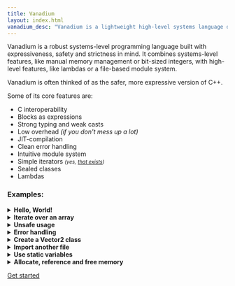 ```yaml
---
title: Vanadium
layout: index.html
vanadium_desc: "Vanadium is a lightweight high-level systems language designed for clarity, safety, and reliability."
---
```

<!--Vanadium is a robust programming language built with expressiveness and safety in mind. It blends low-level paradigms like manual memory management and bit-sized integers with high-level features, backed by a powerful unsafe system for when full control is needed.-->
<!---->
<!--Vanadium gives you what you expect from C++ — and then some:-->
<!---->
<!--- Interfaces-->
<!--- `defer` and memory management helpers-->
<!--- Cleaner lambdas-->
<!--- Simpler iteration-->
<!--- Safer (but optional) casting-->
<!--- Sealed classes-->
<!--- A real module system-->
<!--- Compile-time values-->
<!--- Clean error handling (`try`, `guard`, etc.)-->
<!--- Implicit type inference (without auto)-->
<!---->
<!--All this is packed in a language that prioritizes explicitness, transparency, and power, with a cleaner syntax and better tooling in mind.-->
<!---->
<!--Vanadium is fully open-source and non-profit. It is currently being developed in C++.-->

Vanadium is a robust systems-level programming language built with expressiveness, safety and strictness in mind. It combines systems-level features, like manual memory management or bit-sized integers, with high-level features, like lambdas or a file-based module system. 

Vanadium is often thinked of as the safer, more expressive version of C++.

Some of its core features are:
- C interoperability
- Blocks as expressions
- Strong typing and weak casts
- Low overhead *(if you don't mess up a lot)*
- JIT-compilation
- Clean error handling
- Intuitive module system
- Simple iterators <small>*(yes, [that exists](https://preview.redd.it/just-do-for-loops-why-do-you-gotta-complicate-things-so-much-v0-ha3h3fd7a4ue1.png?width=640&crop=smart&auto=webp&s=64d0a896b143714a2db035a598a232462707238b))*</small>
- Sealed classes
- Lambdas

### Examples:

<details> 
<summary><strong>Hello, World!</strong></summary>

```vanadium
from "std/IO" include println;

static func main() {
    println("Hello, World!");
}
```

</details>

<details> 
<summary><strong>Iterate over an array</strong></summary>

```vanadium
from "std/IO" include println;

static func main() {
    let names = ["Jhon", "Tom", "Angela", "Luca"];
    for name in names {
        println("Hello, " + name + "!");
    }
}
```

</details>

<details> 
<summary><strong>Unsafe usage</strong></summary>

```vanadium
static func main() {
    let long_int: long = 0xFFFFF;

    @@ Unsafe narrowing cast
    let long_as_short: short = unsafe { long_int as short };

    unsafe {
        let to_float: float = long_int as float;
        discard long_to_short(long_int);
    };

    @* Compile error
    discard long_to_short(long_int); 
    *@
}

unsafe func long_to_short(n: long): short {
    return n as short;
}
```

</details>

<details> 
<summary><strong>Error handling</strong></summary>

```vanadium
from "std/IO" include println;
from "std/err" include Exception;

func div(a: int, b: int): !int {
    return a / b unless b == 0 ifso throw new Exception("Can't divide by zero");
}

static func main() {
    let result = try div(5, 0) catch {|err|
        println("Error: " + err);
        return;
    };
    println("Result: " + result);
}
```
</details>

<details> 
<summary><strong>Create a Vector2 class</strong></summary>

```vanadium
class Vector2 {
    public x: float,
    public y: float,

    static func new(self: &Vector2, x: float, y: float) {
        self.x = x;
        self.y = y;
    }
}

static func main() {
    let my_vec = new Vector2(0.6, 4.7);
}
```

</details>

<details> 
<summary><strong>Import another file</strong></summary>

File `math.vn`:

```vanadium
export static func add(a: int, b: int): int {
    a + b
}

export static func sub(a: int, b: int): int {
    a - b
}
```


File `main.vn`:

```vanadium
from "std/IO" include println;
include "math";
from "math" include sub;

static func main() {
    println(math.add(5, 5));
    println(sub(6, 3));
}
```

</details>

<details> 
<summary><strong>Use static variables</strong></summary>

File `config.vn`:

```vanadium
struct Config {
    public secrets: {string}string = {};
}

export static conf = new Config;
```

File `secrets.vn`:

```vanadium
include "config";

export static func init_secrets() {
    config.conf.secrets["PASSW"] = "passivationisthebest123";
}
```

File `main.vn`:

```vanadium
from "std/IO" include println;
include "config";
include "secrets";

static func main() {
    secrets.init_secrets();
    println(config.conf.secrets);
}
```

</details>

<details>
<summary><strong>Allocate, reference and free memory</strong></summary>

```vanadium
static func main() {
    @@ Manually allocated array
    let arr = new [4]ulong;
    assert(arr[2] == 0);
    arr[2] = 0xFFFFF;
    defer delete arr;

    let num = 7;
    let ptr = &amp;num; @@ Referencing
    defer delete ptr;

    *ptr = 5; @@ Dereferencing
    assert(num == 5);
}

@@ Ignore this!
from "std/err" include Exception;
static func assert(condition: bool, message: string?)  {
    throw new Exception(message ifnot "Assertion failed!") unless condition;
}
```

</details>

[Get started](/docs/)

